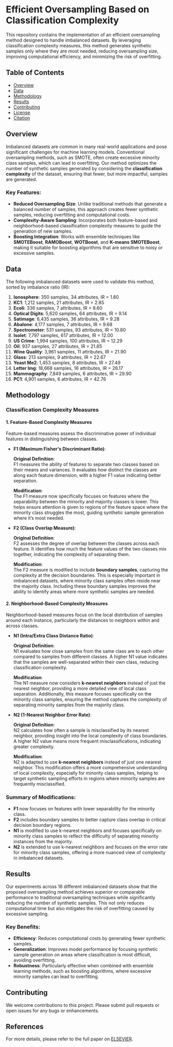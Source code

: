 # Efficient Oversampling Based on Classification Complexity

This repository contains the implementation of an efficient oversampling method designed to handle imbalanced datasets. By leveraging classification complexity measures, this method generates synthetic samples only where they are most needed, reducing oversampling size, improving computational efficiency, and minimizing the risk of overfitting.

## Table of Contents
- [Overview](#overview)
- [Data](#data)
- [Methodology](#methodology)
- [Results](#results)
- [Contributing](#contributing)
- [License](#license)
- [Citation](#citation)

## Overview
Imbalanced datasets are common in many real-world applications and pose significant challenges for machine learning models. Conventional oversampling methods, such as SMOTE, often create excessive minority class samples, which can lead to overfitting. Our method optimizes the number of synthetic samples generated by considering the **classification complexity** of the dataset, ensuring that fewer, but more impactful, samples are generated.

### Key Features:
- **Reduced Oversampling Size**: Unlike traditional methods that generate a balanced number of samples, this approach creates fewer synthetic samples, reducing overfitting and computational costs.
- **Complexity-Aware Sampling**: Incorporates both feature-based and neighborhood-based classification complexity measures to guide the generation of new samples.
- **Boosting Integration**: Works with ensemble techniques like **SMOTEBoost**, **RAMOBoost**, **WOTBoost**, and **K-means SMOTEBoost**, making it suitable for boosting algorithms that are sensitive to noisy or excessive samples.

## Data
The following imbalanced datasets were used to validate this method, sorted by imbalance ratio (IR):

1. **Ionosphere**: 350 samples, 34 attributes, IR = 1.80
2. **KC1**: 1,212 samples, 21 attributes, IR = 2.85
3. **Ecoli**: 336 samples, 7 attributes, IR = 8.60
4. **Optical Digits**: 5,620 samples, 64 attributes, IR = 9.14
5. **Satimage**: 6,435 samples, 36 attributes, IR = 9.28
6. **Abalone**: 4,177 samples, 7 attributes, IR = 9.68
7. **Spectrometer**: 531 samples, 93 attributes, IR = 10.80
8. **Isolet**: 7,797 samples, 617 attributes, IR = 12.00
9. **US Crime**: 1,994 samples, 100 attributes, IR = 12.29
10. **Oil**: 937 samples, 27 attributes, IR = 21.85
11. **Wine Quality**: 3,961 samples, 11 attributes, IR = 21.90
12. **Glass**: 213 samples, 9 attributes, IR = 22.67
13. **Yeast Me2**: 1,453 samples, 8 attributes, IR = 27.49
14. **Letter Img**: 18,668 samples, 16 attributes, IR = 28.17
15. **Mammography**: 7,849 samples, 6 attributes, IR = 29.90
16. **PC1**: 4,901 samples, 6 attributes, IR = 42.76


## Methodology

### Classification Complexity Measures

#### 1. **Feature-Based Complexity Measures**

Feature-based measures assess the discriminative power of individual features in distinguishing between classes.

- **F1 (Maximum Fisher's Discriminant Ratio)**:

  **Original Definition**:  
  F1 measures the ability of features to separate two classes based on their means and variances. It evaluates how distinct the classes are along each feature dimension, with a higher F1 value indicating better separation.

  **Modification**:  
  The F1 measure now specifically focuses on features where the separability between the minority and majority classes is lower. This helps ensure attention is given to regions of the feature space where the minority class struggles the most, guiding synthetic sample generation where it’s most needed.

- **F2 (Class Overlap Measure)**:

  **Original Definition**:  
  F2 assesses the degree of overlap between the classes across each feature. It identifies how much the feature values of the two classes mix together, indicating the complexity of separating them.

  **Modification**:  
  The F2 measure is modified to include **boundary samples**, capturing the complexity at the decision boundaries. This is especially important in imbalanced datasets, where minority class samples often reside near the majority class. Including these boundary samples improves the ability to identify areas where more synthetic samples are needed.

#### 2. **Neighborhood-Based Complexity Measures**

Neighborhood-based measures focus on the local distribution of samples around each instance, particularly the distances to neighbors within and across classes.

- **N1 (Intra/Extra Class Distance Ratio)**:

  **Original Definition**:  
  N1 evaluates how close samples from the same class are to each other compared to samples from different classes. A higher N1 value indicates that the samples are well-separated within their own class, reducing classification complexity.

  **Modification**:  
  The N1 measure now considers **k-nearest neighbors** instead of just the nearest neighbor, providing a more detailed view of local class separation. Additionally, this measure focuses specifically on the minority class samples, ensuring the method captures the complexity of separating minority samples from the majority class.

- **N2 (1-Nearest Neighbor Error Rate)**:

  **Original Definition**:  
  N2 calculates how often a sample is misclassified by its nearest neighbor, providing insight into the local complexity of class boundaries. A higher N2 value means more frequent misclassifications, indicating greater complexity.

  **Modification**:  
  N2 is adapted to use **k-nearest neighbors** instead of just one nearest neighbor. This modification offers a more comprehensive understanding of local complexity, especially for minority class samples, helping to target synthetic sampling efforts in regions where minority samples are frequently misclassified.

### Summary of Modifications:

- **F1** now focuses on features with lower separability for the minority class.
- **F2** includes boundary samples to better capture class overlap in critical decision boundary regions.
- **N1** is modified to use k-nearest neighbors and focuses specifically on minority class samples to reflect the difficulty of separating minority instances from the majority.
- **N2** is extended to use k-nearest neighbors and focuses on the error rate for minority class samples, offering a more nuanced view of complexity in imbalanced datasets.


## Results
Our experiments across 16 different imbalanced datasets show that the proposed oversampling method achieves superior or comparable performance to traditional oversampling techniques while significantly reducing the number of synthetic samples. This not only reduces computational time but also mitigates the risk of overfitting caused by excessive sampling.

### Key Benefits:
- **Efficiency**: Reduces computational costs by generating fewer synthetic samples.
- **Generalization**: Improves model performance by focusing synthetic sample generation on areas where classification is most difficult, avoiding overfitting.
- **Robustness**: Particularly effective when combined with ensemble learning methods, such as boosting algorithms, where excessive minority samples can lead to overfitting.

## Contributing

We welcome contributions to this project. Please submit pull requests or open issues for any bugs or enhancements.

## References
For more details, please refer to the full paper on [ELSEVIER](https://doi.org/10.1016/j.eswa.2021.115442).
